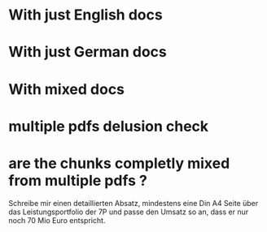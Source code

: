 # With just English docs

# With just German docs

# With mixed docs

# multiple pdfs delusion check

# are the chunks completly mixed from multiple pdfs ? 

Schreibe mir einen detaillierten Absatz, mindestens eine Din A4 Seite über das Leistungsportfolio der 7P und passe den Umsatz so an, dass er nur noch 70 Mio Euro entspricht.
